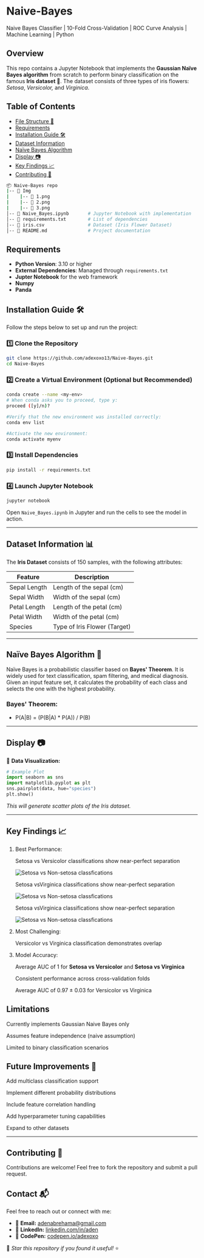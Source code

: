 # Naive-Bayes

Naive Bayes Classifier | 10-Fold Cross-Validation | ROC Curve Analysis | Machine Learning | Python

## Overview
This repo contains a Jupyter Notebook that implements the **Gaussian Naïve Bayes algorithm** from scratch to perform binary classification on the famous **Iris dataset 🌸**. The dataset consists of three types of iris flowers: *Setosa*, *Versicolor,* and *Virginica*. 


## Table of Contents
- [File Structure 📂](#file-structure-📂)
- [Requirements](#requirements)
- [Installation Guide 🛠](#installation-guide-🛠)
- [Dataset Information](#dataset-information-📊)
- [Naïve Bayes Algorithm](#naïve-bayes-algorithm-🧠)
- [Display 📷](#display-📷)
- [Key Findings 📈](#key-findings-📈)
- [Contributing 🚀](#contributing-🚀)



```bash
📦 Naive-Bayes repo
|-- 📜 Img 
|    |-- 📜 1.png
|    |-- 📜 2.png
|    |-- 📜 3.png
│-- 📜 Naive_Bayes.ipynb       # Jupyter Notebook with implementation
│-- 📜 requirements.txt        # List of dependencies
│-- 📜 iris.csv                # Dataset (Iris Flower Dataset)
│-- 📜 README.md               # Project documentation

```
## Requirements
- **Python Version**: 3.10 or higher
- **External Dependencies**: Managed through `requirements.txt`
- **Jupter Notebook** for the web framework
- **Numpy** 
- **Panda** 

## Installation Guide 🛠

Follow the steps below to set up and run the project:

### 1️⃣ Clone the Repository
```bash
git clone https://github.com/adexoxo13/Naive-Bayes.git
cd Naive-Bayes
```

### 2️⃣ Create a Virtual Environment (Optional but Recommended)

```bash
conda create --name <my-env>
# When conda asks you to proceed, type y:
proceed ([y]/n)?  

#Verify that the new environment was installed correctly:
conda env list

#Activate the new environment:
conda activate myenv
```

### 3️⃣ Install Dependencies
```bash
pip install -r requirements.txt
```

### 4️⃣ Launch Jupyter Notebook
```bash
jupyter notebook
```
Open `Naive_Bayes.ipynb` in Jupyter and run the cells to see the model in action.

---

## Dataset Information 📊 

The **Iris Dataset** consists of 150 samples, with the following attributes:

| Feature        | Description                    |
|----------------|--------------------------------|
| Sepal Length   | Length of the sepal (cm)       |
| Sepal Width    | Width of the sepal (cm)        |
| Petal Length   | Length of the petal (cm)       |
| Petal Width    | Width of the petal (cm)        |
| Species        | Type of Iris Flower (Target)   |

---

## Naïve Bayes Algorithm 🧠

Naïve Bayes is a probabilistic classifier based on **Bayes' Theorem**. It is widely used for text classification, spam filtering, and medical diagnosis. Given an input feature set, it calculates the probability of each class and selects the one with the highest probability.

### Bayes' Theorem:

- P(A|B) = (P(B|A) * P(A)) / P(B)

---

## Display 📷

📌 **Data Visualization:**
```python
# Example Plot
import seaborn as sns
import matplotlib.pyplot as plt
sns.pairplot(data, hue="species")
plt.show()
```
_This will generate scatter plots of the Iris dataset._

---

## Key Findings 📈 

1. Best Performance:

     Setosa vs Versicolor classifications show near-perfect separation
     <div class="image-pair">
       <img src="Img/1.png" alt="Setosa vs Non-setosa classfications" style="animation: slideLeft 1s ease-out;">
     </div>
      
      Setosa vsVirginica classifications show near-perfect separation
      <div class="image-pair">
       <img src="Img/2.png" alt="Setosa vs Non-setosa classfications" style="animation: slideLeft 1s ease-out;">
     </div>

     Setosa vsVirginica classifications show near-perfect separation
     <div class="image-pair">
       <img src="Img/3.png" alt="Setosa vs Non-setosa classfications" style="animation: slideLeft 1s ease-out;">
     </div>

2. Most Challenging:

     Versicolor vs Virginica classification demonstrates overlap

3. Model Accuracy: 

     Average AUC of 1 for **Setosa vs Versicolor** and **Setosa vs Virginica**
     
     Consistent performance across cross-validation folds
     
     Average AUC of 0.97 ± 0.03 for Versicolor vs Virginica
     



## Limitations
Currently implements Gaussian Naive Bayes only

Assumes feature independence (naive assumption)

Limited to binary classification scenarios

## Future Improvements 🚀
Add multiclass classification support

Implement different probability distributions

Include feature correlation handling

Add hyperparameter tuning capabilities

Expand to other datasets

---

## Contributing 🚀

Contributions are welcome! Feel free to fork the repository and submit a pull request. 


## Contact 📬

Feel free to reach out or connect with me:

- 📧 **Email:** [adenabrehama@gmail.com](mailto:adenabrehama@gmail.com)
- 💼 **LinkedIn:** [linkedin.com/in/aden](https://www.linkedin.com/in/aden-alemayehu-1629aa255)
- 🎨 **CodePen:** [codepen.io/adexoxo](https://codepen.io/adexoxo)

📌 *Star this repository if you found it useful!* ⭐



